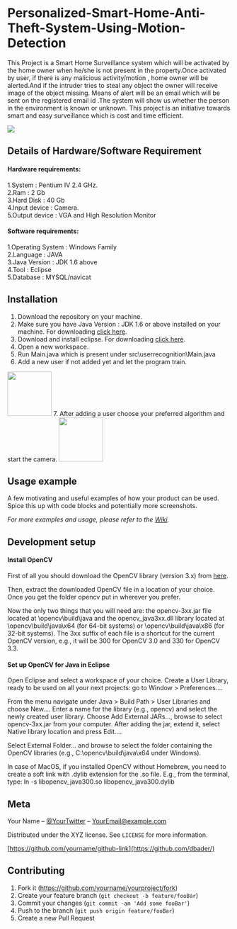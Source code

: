 # Personalized-Smart-Home-Anti-Theft-System-Using-Motion-Detection
This Project is a Smart Home Surveillance system which will be activated by the home owner when he/she is not present in the property.Once activated by user, if there is any malicious activity/motion , home owner will be alerted.And if the intruder tries to steal any object the owner will receive image of the object missing. Means of alert will be an email which will be sent on the registered email id .The system will show us whether the person in the environment is known or unknown. This project is an initiative towards smart and easy surveillance which is cost and time efficient.

![](header.png)

## Details of Hardware/Software Requirement

#### Hardware requirements: <br />
1.System : Pentium IV 2.4 GHz.  <br />
2.Ram : 2 Gb  <br />
3.Hard Disk : 40 Gb  <br />
4.Input device : Camera.  <br />
5.Output device : VGA and High Resolution Monitor <br />


#### Software requirements:  <br />
1.Operating System : Windows Family <br />
2.Language : JAVA <br />
3.Java Version : JDK 1.6 above <br />
4.Tool : Eclipse <br />
5.Database : MYSQL/navicat<br />

## Installation

1. Download the repository on your machine.<br/>
2. Make sure you have Java Version : JDK 1.6 or above installed on your machine. For downloading [click here](https://www.oracle.com/in/java/technologies/javase-downloads.html).
3. Download and install eclipse. For downloading [click here](https://www.eclipse.org/downloads/).
4. Open a new workspace.
5. Run Main.java which is present under src\userrecognition\Main.java
6. Add a new user if not added yet and let the program train.
<img src="https://github.com/mananjain10/Personalized-Smart-Home-Anti-Theft-System-Using-Motion-Detection/tree/master/demo/New Camera Train.gif" width="100" height="100" />
7. After adding a user choose your preferred algorithm and start the camera.
<img src="https://github.com/mananjain10/Personalized-Smart-Home-Anti-Theft-System-Using-Motion-Detection/tree/master/demo/Start Camera.gif" width="100" height="100" />

## Usage example

A few motivating and useful examples of how your product can be used. Spice this up with code blocks and potentially more screenshots.

_For more examples and usage, please refer to the [Wiki][wiki]._

## Development setup

#### Install OpenCV
First of all you should download the OpenCV library (version 3.x) from [here](https://opencv.org/releases/).

Then, extract the downloaded OpenCV file in a location of your choice. Once you get the folder opencv put in wherever you prefer.

Now the only two things that you will need are: the opencv-3xx.jar file located at \opencv\build\java and the opencv_java3xx.dll library located at \opencv\build\java\x64 (for 64-bit systems) or \opencv\build\java\x86 (for 32-bit systems). The 3xx suffix of each file is a shortcut for the current OpenCV version, e.g., it will be 300 for OpenCV 3.0 and 330 for OpenCV 3.3.

#### Set up OpenCV for Java in Eclipse<br/>
Open Eclipse and select a workspace of your choice. Create a User Library, ready to be used on all your next projects: go to Window > Preferences....


From the menu navigate under Java > Build Path > User Libraries and choose New.... Enter a name for the library (e.g., opencv) and select the newly created user library. Choose Add External JARs..., browse to select opencv-3xx.jar from your computer. After adding the jar, extend it, select Native library location and press Edit....


Select External Folder... and browse to select the folder containing the OpenCV libraries (e.g., C:\opencv\build\java\x64 under Windows).

In case of MacOS, if you installed OpenCV without Homebrew, you need to create a soft link with .dylib extension for the .so file. E.g., from the terminal, type: ln -s libopencv_java300.so libopencv_java300.dylib




## Meta

Your Name – [@YourTwitter](https://twitter.com/dbader_org) – YourEmail@example.com

Distributed under the XYZ license. See ``LICENSE`` for more information.

[https://github.com/yourname/github-link](https://github.com/dbader/)

## Contributing

1. Fork it (<https://github.com/yourname/yourproject/fork>)
2. Create your feature branch (`git checkout -b feature/fooBar`)
3. Commit your changes (`git commit -am 'Add some fooBar'`)
4. Push to the branch (`git push origin feature/fooBar`)
5. Create a new Pull Request

<!-- Markdown link & img dfn's -->
[npm-image]: https://img.shields.io/npm/v/datadog-metrics.svg?style=flat-square
[npm-url]: https://npmjs.org/package/datadog-metrics
[npm-downloads]: https://img.shields.io/npm/dm/datadog-metrics.svg?style=flat-square
[travis-image]: https://img.shields.io/travis/dbader/node-datadog-metrics/master.svg?style=flat-square
[travis-url]: https://travis-ci.org/dbader/node-datadog-metrics
[wiki]: https://github.com/yourname/yourproject/wiki
